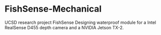 # FishSense-Mechanical
UCSD research project FishSense
Designing waterproof module for a Intel RealSense D455 depth camera and a NVIDIA Jetson TX-2.
